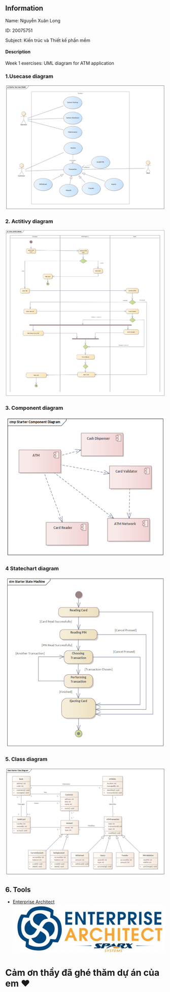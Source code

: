 ## Information

Name: Nguyễn Xuân Long

ID: 20075751

Subject: Kiến trúc và Thiết kế phần mềm

#### Description

Week 1 exercises: UML diagram for ATM application

### 1.Usecase diagram

![img.png](assets/Usecase.png)

### 2. Actitivy diagram

![img_1.png](assets/Activity.png)

### 3. Component diagram

![img_1.png](assets/Component.png)

### 4 Statechart diagram

![img_1.png](assets/StateChart.png)

### 5. Class diagram

![img_1.png](assets/Class.png)

## 6. Tools

- [Enterprise Architect](https://sparxsystems.com/)
  ![img_1.png](assets/tool)

# Cảm ơn thầy đã ghé thăm dự án của em :heart:
